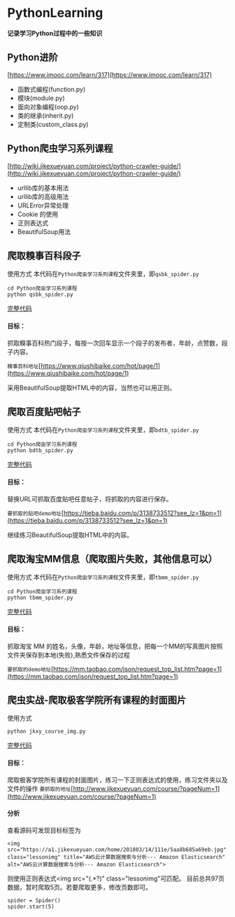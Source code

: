 # PythonLearning
**记录学习Python过程中的一些知识**
## Python进阶
[https://www.imooc.com/learn/317](https://www.imooc.com/learn/317)
- 函数式编程(function.py)
- 模块(module.py)
- 面向对象编程(oop.py)
- 类的继承(inherit.py)
- 定制类(custom_class.py)

## Python爬虫学习系列课程
[http://wiki.jikexueyuan.com/project/python-crawler-guide/](http://wiki.jikexueyuan.com/project/python-crawler-guide/)
- urllib库的基本用法
- urllib库的高级用法
- URLError异常处理
- Cookie 的使用
- 正则表达式
- BeautifulSoup用法
## 爬取糗事百科段子
使用方式
本代码在`Python爬虫学习系列课程`文件夹里，即`qsbk_spider.py`
```
cd Python爬虫学习系列课程
python qsbk_spider.py
```
[完整代码](./Python爬虫学习系列课程/qsbk_spider.py)
#### 目标：
抓取糗事百科热门段子，每按一次回车显示一个段子的发布者，年龄，点赞数，段子内容。

`糗事百科地址`[https://www.qiushibaike.com/hot/page/1](https://www.qiushibaike.com/hot/page/1)

采用BeautifulSoup提取HTML中的内容，当然也可以用正则。

## 爬取百度贴吧帖子
使用方式
本代码在`Python爬虫学习系列课程`文件夹里，即`bdtb_spider.py`
```
cd Python爬虫学习系列课程
python bdtb_spider.py
```
[完整代码](./Python爬虫学习系列课程/bdtb_spider.py)
#### 目标：
替换URL可抓取百度贴吧任意帖子，将抓取的内容进行保存。

`要抓取的贴吧demo地址`[https://tieba.baidu.com/p/3138733512?see_lz=1&pn=1](https://tieba.baidu.com/p/3138733512?see_lz=1&pn=1)

继续练习BeautifulSoup提取HTML中的内容。
## 爬取淘宝MM信息（爬取图片失败，其他信息可以）
使用方式
本代码在`Python爬虫学习系列课程`文件夹里，即`tbmm_spider.py`
```
cd Python爬虫学习系列课程
python tbmm_spider.py
```
[完整代码](./Python爬虫学习系列课程/tbmm_spider.py)
#### 目标：
抓取淘宝 MM 的姓名，头像，年龄，地址等信息，把每一个MM的写真图片按照文件夹保存到本地(失败),熟悉文件保存的过程

`要抓取的demo地址`[https://mm.taobao.com/json/request_top_list.htm?page=1](https://mm.taobao.com/json/request_top_list.htm?page=1)

## 爬虫实战-爬取极客学院所有课程的封面图片
使用方式
```
python jkxy_course_img.py
```
[完整代码](tbmm_spider.py)
#### 目标：
爬取极客学院所有课程的封面图片，练习一下正则表达式的使用，练习文件夹以及文件的操作
`要抓取的地址`[http://www.jikexueyuan.com/course/?pageNum=1](http://www.jikexueyuan.com/course/?pageNum=1)
#### 分析
查看源码可发现目标标签为
```
<img src="https://a1.jikexueyuan.com/home/201803/14/111e/5aa8b685a69eb.jpg" class="lessonimg" title="AWS云计算数据搜索与分析--- Amazon Elasticsearch" alt="AWS云计算数据搜索与分析--- Amazon Elasticsearch">
```
则使用正则表达式<img src="(.*?)" class="lessonimg"可匹配。
目前总共97页数据，暂时爬取5页。若要爬取更多，修改页数即可。
```
spider = Spider()
spider.start(5)
```







